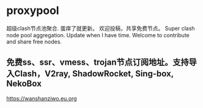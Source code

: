 # proxypool

超级clash节点池聚合.
蛋痒了就更新。
欢迎投稿，共享免费节点。
Super clash node pool aggregation.
Update when I have time.
Welcome to contribute and share free nodes.

## 免费ss、ssr、vmess、trojan节点订阅地址。支持导入Clash，V2ray, ShadowRocket, Sing-box, NekoBox
https://wanshanziwo.eu.org
